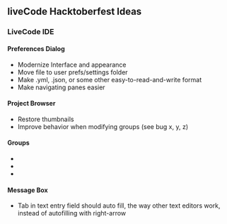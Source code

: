 ## liveCode Hacktoberfest Ideas

### LiveCode IDE

#### Preferences Dialog
* Modernize Interface and appearance
* Move file to user prefs/settings folder
* Make .yml, .json, or some other easy-to-read-and-write format
* Make navigating panes easier

#### Project Browser
* Restore thumbnails
* Improve behavior when modifying groups (see bug x, y, z)

#### Groups
*
*
*

#### Message Box
* Tab in text entry field should auto fill, the way other text editors work, instead of autofilling with right-arrow

